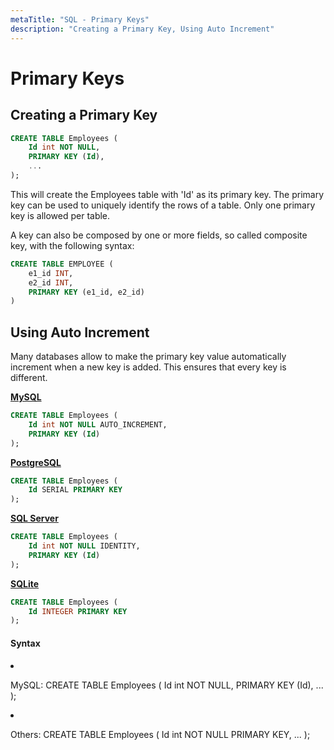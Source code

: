 ```yaml
---
metaTitle: "SQL - Primary Keys"
description: "Creating a Primary Key, Using Auto Increment"
---
```


# Primary Keys




## Creating a Primary Key


```sql
CREATE TABLE Employees (
    Id int NOT NULL,
    PRIMARY KEY (Id),
    ...
);

```

This will create the Employees table with 'Id' as its primary key. The primary key can be used to uniquely identify the rows of a table. Only one primary key is allowed per table.

A key can also be composed by one or more fields, so called composite key, with the following syntax:

```sql
CREATE TABLE EMPLOYEE (
    e1_id INT,
    e2_id INT,
    PRIMARY KEY (e1_id, e2_id)
) 

```



## Using Auto Increment


Many databases allow to make the primary key value automatically increment when a new key is added. This ensures that every key is different.

[**MySQL**](https://dev.mysql.com/doc/refman/5.7/en/create-table.html#create-table-types-attributes)

```sql
CREATE TABLE Employees (
    Id int NOT NULL AUTO_INCREMENT,
    PRIMARY KEY (Id)
);

```

[**PostgreSQL**](https://www.postgresql.org/docs/current/static/datatype-numeric.html#DATATYPE-SERIAL)

```sql
CREATE TABLE Employees (
    Id SERIAL PRIMARY KEY
);

```

[**SQL Server**](https://msdn.microsoft.com/en-us/library/ms186775.aspx)

```sql
CREATE TABLE Employees (
    Id int NOT NULL IDENTITY,
    PRIMARY KEY (Id)
);

```

[**SQLite**](http://www.sqlite.org/autoinc.html)

```sql
CREATE TABLE Employees (
    Id INTEGER PRIMARY KEY    
);

```



#### Syntax


<li>
<p>MySQL:
CREATE TABLE Employees (
Id int NOT NULL,
PRIMARY KEY (Id),
...
);</p>
</li>
<li>
<p>Others: CREATE TABLE Employees (
Id int NOT NULL PRIMARY KEY,
...
);</p>
</li>

